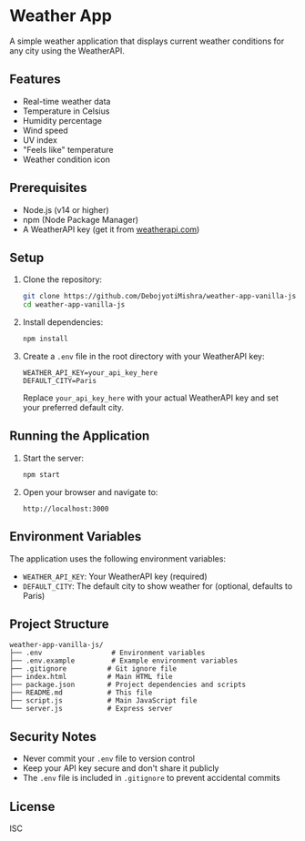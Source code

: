 # Weather App

A simple weather application that displays current weather conditions for any city using the WeatherAPI.

## Features

- Real-time weather data
- Temperature in Celsius
- Humidity percentage
- Wind speed
- UV index
- "Feels like" temperature
- Weather condition icon

## Prerequisites

- Node.js (v14 or higher)
- npm (Node Package Manager)
- A WeatherAPI key (get it from [weatherapi.com](https://www.weatherapi.com/))

## Setup

1. Clone the repository:
   ```bash
   git clone https://github.com/DebojyotiMishra/weather-app-vanilla-js.git
   cd weather-app-vanilla-js
   ```

2. Install dependencies:
   ```bash
   npm install
   ```

3. Create a `.env` file in the root directory with your WeatherAPI key:
   ```
   WEATHER_API_KEY=your_api_key_here
   DEFAULT_CITY=Paris
   ```

   Replace `your_api_key_here` with your actual WeatherAPI key and set your preferred default city.

## Running the Application

1. Start the server:
   ```bash
   npm start
   ```

2. Open your browser and navigate to:
   ```
   http://localhost:3000
   ```

## Environment Variables

The application uses the following environment variables:

- `WEATHER_API_KEY`: Your WeatherAPI key (required)
- `DEFAULT_CITY`: The default city to show weather for (optional, defaults to Paris)

## Project Structure

```
weather-app-vanilla-js/
├── .env                 # Environment variables
├── .env.example         # Example environment variables
├── .gitignore          # Git ignore file
├── index.html          # Main HTML file
├── package.json        # Project dependencies and scripts
├── README.md           # This file
├── script.js           # Main JavaScript file
└── server.js           # Express server
```

## Security Notes

- Never commit your `.env` file to version control
- Keep your API key secure and don't share it publicly
- The `.env` file is included in `.gitignore` to prevent accidental commits

## License

ISC
